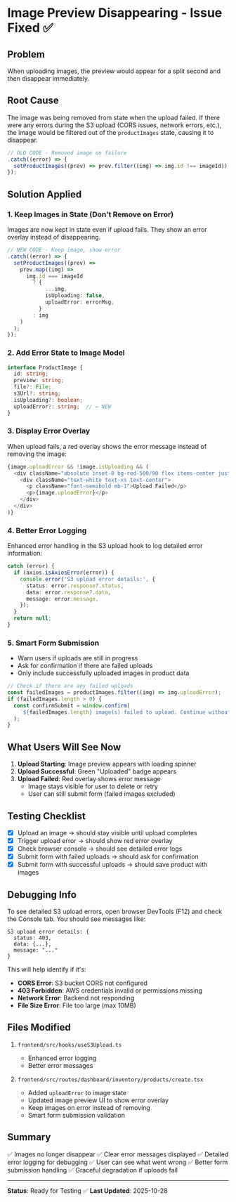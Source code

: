 # Image Preview Disappearing - Issue Fixed ✅

## Problem
When uploading images, the preview would appear for a split second and then disappear immediately.

## Root Cause
The image was being removed from state when the upload failed. If there were any errors during the S3 upload (CORS issues, network errors, etc.), the image would be filtered out of the `productImages` state, causing it to disappear.

```typescript
// OLD CODE - Removed image on failure
.catch((error) => {
  setProductImages((prev) => prev.filter((img) => img.id !== imageId));
});
```

## Solution Applied

### 1. Keep Images in State (Don't Remove on Error)
Images are now kept in state even if upload fails. They show an error overlay instead of disappearing.

```typescript
// NEW CODE - Keep image, show error
.catch((error) => {
  setProductImages((prev) =>
    prev.map((img) =>
      img.id === imageId
        ? {
            ...img,
            isUploading: false,
            uploadError: errorMsg,
          }
        : img
    )
  );
});
```

### 2. Add Error State to Image Model
```typescript
interface ProductImage {
  id: string;
  preview: string;
  file?: File;
  s3Url?: string;
  isUploading?: boolean;
  uploadError?: string;  // ← NEW
}
```

### 3. Display Error Overlay
When upload fails, a red overlay shows the error message instead of removing the image:

```typescript
{image.uploadError && !image.isUploading && (
  <div className="absolute inset-0 bg-red-500/90 flex items-center justify-center p-2">
    <div className="text-white text-xs text-center">
      <p className="font-semibold mb-1">Upload Failed</p>
      <p>{image.uploadError}</p>
    </div>
  </div>
)}
```

### 4. Better Error Logging
Enhanced error handling in the S3 upload hook to log detailed error information:

```typescript
catch (error) {
  if (axios.isAxiosError(error)) {
    console.error('S3 upload error details:', {
      status: error.response?.status,
      data: error.response?.data,
      message: error.message,
    });
  }
  return null;
}
```

### 5. Smart Form Submission
- Warn users if uploads are still in progress
- Ask for confirmation if there are failed uploads
- Only include successfully uploaded images in product data

```typescript
// Check if there are any failed uploads
const failedImages = productImages.filter((img) => img.uploadError);
if (failedImages.length > 0) {
  const confirmSubmit = window.confirm(
    `${failedImages.length} image(s) failed to upload. Continue without them?`
  );
}
```

## What Users Will See Now

1. **Upload Starting**: Image preview appears with loading spinner
2. **Upload Successful**: Green "Uploaded" badge appears
3. **Upload Failed**: Red overlay shows error message
   - Image stays visible for user to delete or retry
   - User can still submit form (failed images excluded)

## Testing Checklist

- [x] Upload an image → should stay visible until upload completes
- [x] Trigger upload error → should show red error overlay
- [x] Check browser console → should see detailed error logs
- [x] Submit form with failed uploads → should ask for confirmation
- [x] Submit form with successful uploads → should save product with images

## Debugging Info

To see detailed S3 upload errors, open browser DevTools (F12) and check the Console tab. You should see messages like:

```
S3 upload error details: {
  status: 403,
  data: {...},
  message: "..."
}
```

This will help identify if it's:
- **CORS Error**: S3 bucket CORS not configured
- **403 Forbidden**: AWS credentials invalid or permissions missing
- **Network Error**: Backend not responding
- **File Size Error**: File too large (max 10MB)

## Files Modified

1. `frontend/src/hooks/useS3Upload.ts`
   - Enhanced error logging
   - Better error messages

2. `frontend/src/routes/dashboard/inventory/products/create.tsx`
   - Added `uploadError` to image state
   - Updated image preview UI to show error overlay
   - Keep images on error instead of removing
   - Smart form submission validation

## Summary

✅ Images no longer disappear
✅ Clear error messages displayed
✅ Detailed error logging for debugging
✅ User can see what went wrong
✅ Better form submission handling
✅ Graceful degradation if uploads fail

---

**Status**: Ready for Testing ✅
**Last Updated**: 2025-10-28

